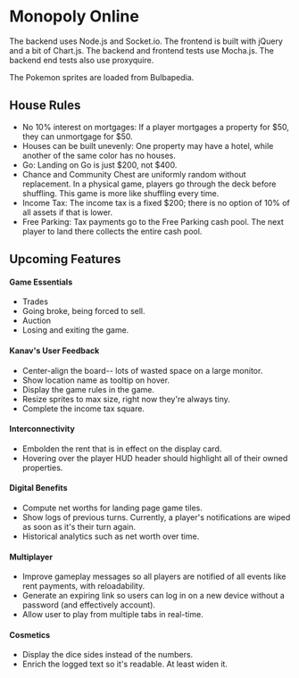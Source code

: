 # Monopoly Online
The backend uses Node.js and Socket.io.
The frontend is built with jQuery and a bit of Chart.js.
The backend and frontend tests use Mocha.js. The backend end tests also use proxyquire.

The Pokemon sprites are loaded from Bulbapedia.

## House Rules
* No 10% interest on mortgages: If a player mortgages a property for $50, they can unmortgage for $50.
* Houses can be built unevenly: One property may have a hotel, while another of the same color has no houses.
* Go: Landing on Go is just $200, not $400.
* Chance and Community Chest are uniformly random without replacement. In a physical game, players go through the deck before shuffling. This game is more like shuffling every time.
* Income Tax: The income tax is a fixed $200; there is no option of 10% of all assets if that is lower.
* Free Parking: Tax payments go to the Free Parking cash pool. The next player to land there collects the entire cash pool.

## Upcoming Features
#### Game Essentials
* Trades
* Going broke, being forced to sell.
* Auction
* Losing and exiting the game.

#### Kanav's User Feedback
* Center-align the board-- lots of wasted space on a large monitor.
* Show location name as tooltip on hover.
* Display the game rules in the game.
* Resize sprites to max size, right now they're always tiny.
* Complete the income tax square.

#### Interconnectivity
* Embolden the rent that is in effect on the display card.
* Hovering over the player HUD header should highlight all of their owned properties.

#### Digital Benefits
* Compute net worths for landing page game tiles.
* Show logs of previous turns. Currently, a player's notifications are wiped as soon as it's their turn again.
* Historical analytics such as net worth over time.

#### Multiplayer
* Improve gameplay messages so all players are notified of all events like rent payments, with reloadability.
* Generate an expiring link so users can log in on a new device without a password (and effectively account).
* Allow user to play from multiple tabs in real-time.

#### Cosmetics
* Display the dice sides instead of the numbers.
* Enrich the logged text so it's readable. At least widen it.